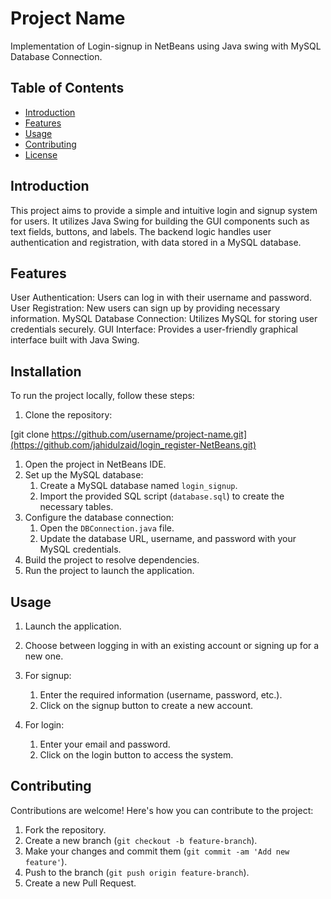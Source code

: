 # Project Name

Implementation of Login-signup in NetBeans using Java swing with MySQL Database Connection.

## Table of Contents

- [Introduction](#introduction)
- [Features](#features)
- [Usage](#usage)
- [Contributing](#contributing)
- [License](#license)

## Introduction

This project aims to provide a simple and intuitive login and signup system for users. It utilizes Java Swing for building the GUI components such as text fields, buttons, and labels. The backend logic handles user authentication and registration, with data stored in a MySQL database.

## Features

User Authentication: Users can log in with their username and password.
User Registration: New users can sign up by providing necessary information.
MySQL Database Connection: Utilizes MySQL for storing user credentials securely.
GUI Interface: Provides a user-friendly graphical interface built with Java Swing.

## Installation

To run the project locally, follow these steps:

1. Clone the repository:

[git clone https://github.com/username/project-name.git](https://github.com/jahidulzaid/login_register-NetBeans.git)


1. Open the project in NetBeans IDE.
2. Set up the MySQL database:
   1. Create a MySQL database named `login_signup`.
   2. Import the provided SQL script (`database.sql`) to create the necessary tables.
3. Configure the database connection:
   1. Open the `DBConnection.java` file.
   2. Update the database URL, username, and password with your MySQL credentials.
4. Build the project to resolve dependencies.
5. Run the project to launch the application.


## Usage
1. Launch the application.

2. Choose between logging in with an existing account or signing up for a new one.

3. For signup:
   1. Enter the required information (username, password, etc.).
   2. Click on the signup button to create a new account.

4. For login:
   1. Enter your email and password.
   2. Click on the login button to access the system.

## Contributing

Contributions are welcome! Here's how you can contribute to the project:

1. Fork the repository.
2. Create a new branch (`git checkout -b feature-branch`).
3. Make your changes and commit them (`git commit -am 'Add new feature'`).
4. Push to the branch (`git push origin feature-branch`).
5. Create a new Pull Request.
